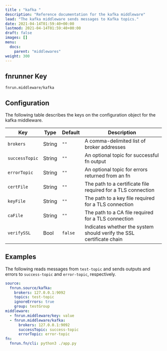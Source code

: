 ```yaml
---
title : "kafka "
description: "Reference documentation for the kafka middleware"
lead: "The kafka middleware sends messages to Kafka topics."
date: 2021-04-14T01:59:40+00:00
lastmod: 2021-04-14T01:59:40+00:00
draft: false
images: []
menu:
  docs:
    parent: "middlewares"
weight: 300
---
```


## fnrunner Key
`fnrun.middleware/kafka`

## Configuration
The following table describes the keys on the configuration object for the kafka
middleware.

| Key            | Type   | Default | Description                                                          |
|----------------|--------|---------|----------------------------------------------------------------------|
| `brokers`      | String | `""`    | A comma-delimited list of broker addresses                           |
| `successTopic` | String | `""`    | An optional topic for successful fn output                           |
| `errorTopic`   | String | `""`    | An optional topic for errors returned from an fn                     |
| `certFile`     | String | `""`    | The path to a certificate file required for a TLS connection         |
| `keyFile`      | String | `""`    | The path to a key file required for a TLS connection                 |
| `caFile`       | String | `""`    | The path to a CA file required for a TLS connection                  |
| `verifySSL`    | Bool   | `false` | Indicates whether the system should verify the SSL certificate chain |

## Examples

The following reads messages from `test-topic` and sends outputs and errors to
`success-topic` and `error-topic`, respectively.

```yaml
source:
  fnrun.source/kafka:
    brokers: 127.0.0.1:9092
    topics: test-topic
    ignoreErrors: true
    group: testGroup
middleware:
  - fnrun.middleware/key: value
  - fnrun.middleware/kafka:
      brokers: 127.0.0.1:9092
      successTopic: success-topic
      errorTopic: error-topic
fn: 
  fnrun.fn/cli: python3 ./app.py
```